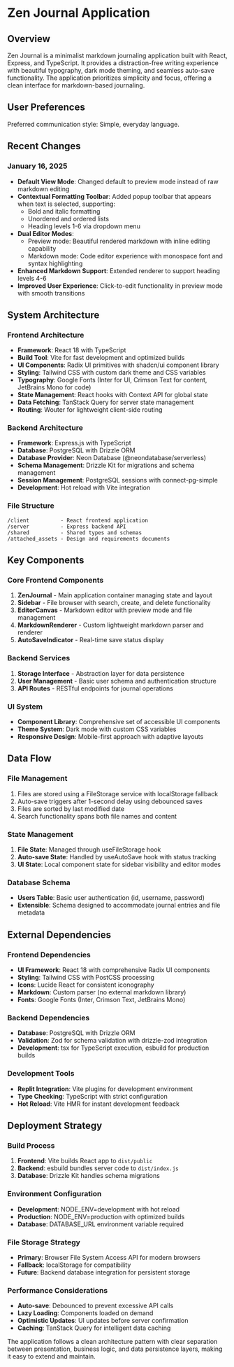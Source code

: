 # Zen Journal Application

## Overview

Zen Journal is a minimalist markdown journaling application built with React, Express, and TypeScript. It provides a distraction-free writing experience with beautiful typography, dark mode theming, and seamless auto-save functionality. The application prioritizes simplicity and focus, offering a clean interface for markdown-based journaling.

## User Preferences

Preferred communication style: Simple, everyday language.

## Recent Changes

### January 16, 2025
- **Default View Mode**: Changed default to preview mode instead of raw markdown editing
- **Contextual Formatting Toolbar**: Added popup toolbar that appears when text is selected, supporting:
  - Bold and italic formatting
  - Unordered and ordered lists
  - Heading levels 1-6 via dropdown menu
- **Dual Editor Modes**: 
  - Preview mode: Beautiful rendered markdown with inline editing capability
  - Markdown mode: Code editor experience with monospace font and syntax highlighting
- **Enhanced Markdown Support**: Extended renderer to support heading levels 4-6
- **Improved User Experience**: Click-to-edit functionality in preview mode with smooth transitions

## System Architecture

### Frontend Architecture
- **Framework**: React 18 with TypeScript
- **Build Tool**: Vite for fast development and optimized builds
- **UI Components**: Radix UI primitives with shadcn/ui component library
- **Styling**: Tailwind CSS with custom dark theme and CSS variables
- **Typography**: Google Fonts (Inter for UI, Crimson Text for content, JetBrains Mono for code)
- **State Management**: React hooks with Context API for global state
- **Data Fetching**: TanStack Query for server state management
- **Routing**: Wouter for lightweight client-side routing

### Backend Architecture
- **Framework**: Express.js with TypeScript
- **Database**: PostgreSQL with Drizzle ORM
- **Database Provider**: Neon Database (@neondatabase/serverless)
- **Schema Management**: Drizzle Kit for migrations and schema management
- **Session Management**: PostgreSQL sessions with connect-pg-simple
- **Development**: Hot reload with Vite integration

### File Structure
```
/client          - React frontend application
/server          - Express backend API
/shared          - Shared types and schemas
/attached_assets - Design and requirements documents
```

## Key Components

### Core Frontend Components
1. **ZenJournal** - Main application container managing state and layout
2. **Sidebar** - File browser with search, create, and delete functionality
3. **EditorCanvas** - Markdown editor with preview mode and file management
4. **MarkdownRenderer** - Custom lightweight markdown parser and renderer
5. **AutoSaveIndicator** - Real-time save status display

### Backend Services
1. **Storage Interface** - Abstraction layer for data persistence
2. **User Management** - Basic user schema and authentication structure
3. **API Routes** - RESTful endpoints for journal operations

### UI System
- **Component Library**: Comprehensive set of accessible UI components
- **Theme System**: Dark mode with custom CSS variables
- **Responsive Design**: Mobile-first approach with adaptive layouts

## Data Flow

### File Management
1. Files are stored using a FileStorage service with localStorage fallback
2. Auto-save triggers after 1-second delay using debounced saves
3. Files are sorted by last modified date
4. Search functionality spans both file names and content

### State Management
1. **File State**: Managed through useFileStorage hook
2. **Auto-save State**: Handled by useAutoSave hook with status tracking
3. **UI State**: Local component state for sidebar visibility and editor modes

### Database Schema
- **Users Table**: Basic user authentication (id, username, password)
- **Extensible**: Schema designed to accommodate journal entries and file metadata

## External Dependencies

### Frontend Dependencies
- **UI Framework**: React 18 with comprehensive Radix UI components
- **Styling**: Tailwind CSS with PostCSS processing
- **Icons**: Lucide React for consistent iconography
- **Markdown**: Custom parser (no external markdown library)
- **Fonts**: Google Fonts (Inter, Crimson Text, JetBrains Mono)

### Backend Dependencies
- **Database**: PostgreSQL with Drizzle ORM
- **Validation**: Zod for schema validation with drizzle-zod integration
- **Development**: tsx for TypeScript execution, esbuild for production builds

### Development Tools
- **Replit Integration**: Vite plugins for development environment
- **Type Checking**: TypeScript with strict configuration
- **Hot Reload**: Vite HMR for instant development feedback

## Deployment Strategy

### Build Process
1. **Frontend**: Vite builds React app to `dist/public`
2. **Backend**: esbuild bundles server code to `dist/index.js`
3. **Database**: Drizzle Kit handles schema migrations

### Environment Configuration
- **Development**: NODE_ENV=development with hot reload
- **Production**: NODE_ENV=production with optimized builds
- **Database**: DATABASE_URL environment variable required

### File Storage Strategy
- **Primary**: Browser File System Access API for modern browsers
- **Fallback**: localStorage for compatibility
- **Future**: Backend database integration for persistent storage

### Performance Considerations
- **Auto-save**: Debounced to prevent excessive API calls
- **Lazy Loading**: Components loaded on demand
- **Optimistic Updates**: UI updates before server confirmation
- **Caching**: TanStack Query for intelligent data caching

The application follows a clean architecture pattern with clear separation between presentation, business logic, and data persistence layers, making it easy to extend and maintain.